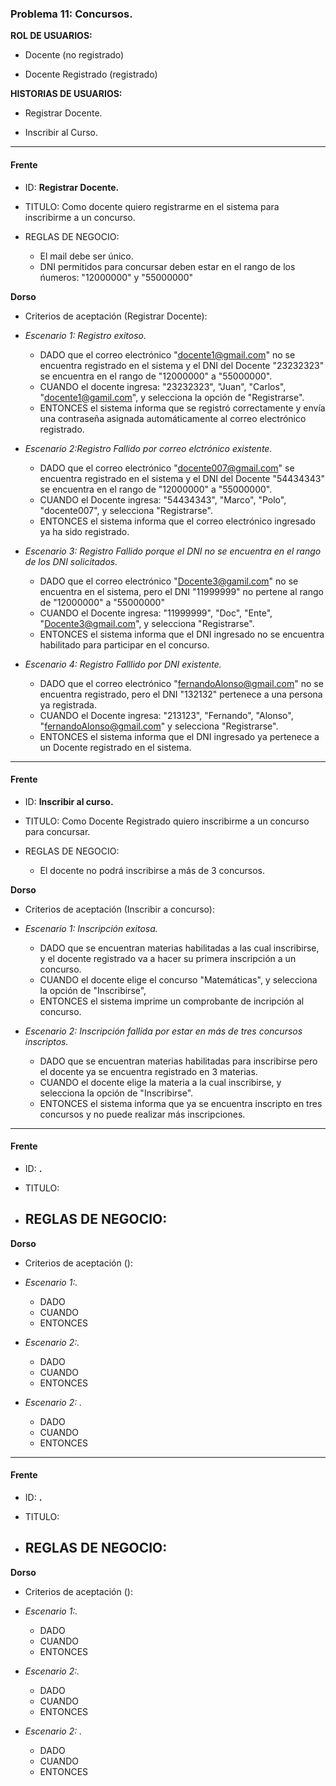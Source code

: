 ### Problema 11: Concursos.

**ROL DE USUARIOS:**

- Docente (no registrado)

- Docente Registrado (registrado)

**HISTORIAS DE USUARIOS:**

- Registrar Docente.

- Inscribir al Curso.

___

#### Frente
- ID: **Registrar Docente.**

- TITULO: Como docente quiero registrarme en el sistema para inscribirme a un concurso.

- REGLAS DE NEGOCIO: 
	- El mail debe ser único.
	- DNI permitidos para concursar deben estar en el rango de los ńumeros: "12000000" y "55000000"


**Dorso**

- Criterios de aceptación (Registrar Docente):

- _Escenario 1: Registro exitoso._
	- DADO que el correo electrónico "docente1@gmail.com" no se encuentra registrado en el sistema y el DNI del Docente "23232323" se encuentra en el rango de "12000000" a "55000000".
	- CUANDO el docente ingresa: "23232323", "Juan", "Carlos", "docente1@gamil.com", y selecciona la opción de "Registrarse".
	- ENTONCES el sistema informa que se registró correctamente y envía una contraseña asignada automáticamente al correo electrónico registrado.
	
- _Escenario 2:Registro Fallido por correo elctrónico existente._ 
	- DADO que el correo electrónico "docente007@gmail.com" se encuentra registrado en el sistema y el DNI del Docente "54434343" se encuentra en el rango de "12000000" a "55000000".
	- CUANDO el Docente ingresa: "54434343", "Marco", "Polo", "docente007", y selecciona "Registrarse".
	- ENTONCES el sistema informa que el correo electrónico ingresado ya ha sido registrado.
	
- _Escenario 3: Registro Fallido porque el DNI no se encuentra en el rango de los DNI solicitados._
	- DADO que el correo electrónico "Docente3@gamil.com" no se encuentra en el sistema, pero el DNI "11999999" no pertene al rango de "12000000" a "55000000"
	- CUANDO el Docente ingresa: "11999999", "Doc", "Ente", "Docente3@gmail.com", y selecciona "Registrarse". 
	- ENTONCES el sistema informa que el DNI ingresado no se encuentra habilitado para participar en el concurso.
	
	
- _Escenario 4: Registro Falllido por DNI existente._ 
	- DADO que el correo electrónico "fernandoAlonso@gmail.com" no se encuentra registrado, pero el DNI "132132" pertenece a una persona ya registrada.
	- CUANDO el Docente ingresa: "213123", "Fernando", "Alonso", "fernandoAlonso@gmail.com" y selecciona "Registrarse".
	- ENTONCES el sistema informa que el DNI ingresado ya pertenece a un Docente registrado en el sistema.

___

#### Frente
- ID: **Inscribir al curso.**

- TITULO: Como Docente Registrado quiero inscribirme a un concurso para concursar.

- REGLAS DE NEGOCIO: 
	- El docente no podrá inscribirse a más de 3 concursos.


**Dorso**

- Criterios de aceptación (Inscribir a concurso):

- _Escenario 1: Inscripción exitosa._
	- DADO que se encuentran materias habilitadas a las cual inscribirse, y el docente registrado va a hacer su primera inscripción a un concurso.
	- CUANDO el docente elige el concurso "Matemáticas", y selecciona la opción de "Inscribirse",
	- ENTONCES el sistema imprime un comprobante de incripción al concurso.
	
- _Escenario 2: Inscripción fallida por estar en más de tres concursos inscriptos._ 
	- DADO que se encuentran materias habilitadas para inscribirse pero el docente ya se encuentra registrado en 3 materias.
	- CUANDO el docente elige la materia a la cual inscribirse, y selecciona la opción de "Inscribirse".
	- ENTONCES el sistema informa que ya se encuentra inscripto en tres concursos y no puede realizar más inscripciones.
	
___

#### Frente
- ID: **.**

- TITULO: 

- REGLAS DE NEGOCIO: 
	- 


**Dorso**

- Criterios de aceptación ():

- _Escenario 1:._
	- DADO 
	- CUANDO
	- ENTONCES
	
- _Escenario 2:._ 
	- DADO 
	- CUANDO
	- ENTONCES
	
- _Escenario 2: ._ 
	- DADO 
	- CUANDO
	- ENTONCES
	
___


#### Frente
- ID: **.**

- TITULO: 

- REGLAS DE NEGOCIO: 
	- 


**Dorso**

- Criterios de aceptación ():

- _Escenario 1:._
	- DADO 
	- CUANDO
	- ENTONCES
	
- _Escenario 2:._ 
	- DADO 
	- CUANDO
	- ENTONCES
	
- _Escenario 2: ._ 
	- DADO 
	- CUANDO
	- ENTONCES

